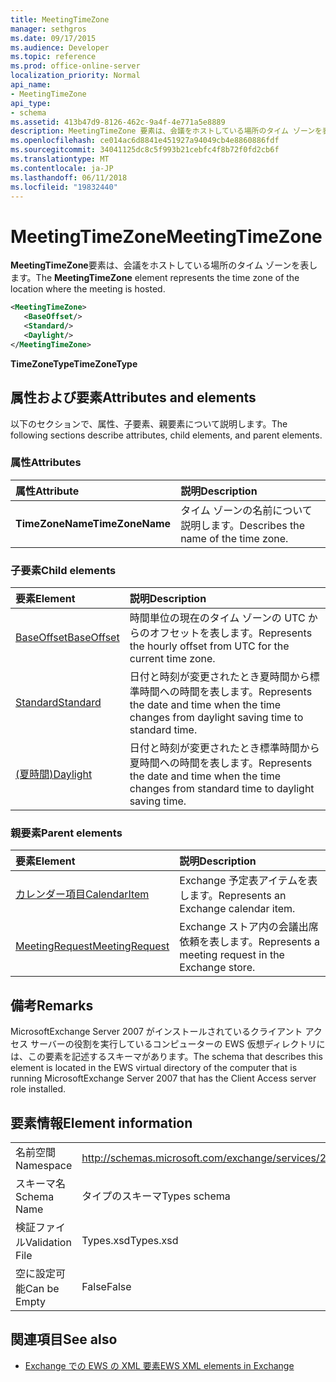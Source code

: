 ```yaml
---
title: MeetingTimeZone
manager: sethgros
ms.date: 09/17/2015
ms.audience: Developer
ms.topic: reference
ms.prod: office-online-server
localization_priority: Normal
api_name:
- MeetingTimeZone
api_type:
- schema
ms.assetid: 413b47d9-8126-462c-9a4f-4e771a5e8889
description: MeetingTimeZone 要素は、会議をホストしている場所のタイム ゾーンを表します。
ms.openlocfilehash: ce014ac6d8841e451927a94049cb4e8860886fdf
ms.sourcegitcommit: 34041125dc8c5f993b21cebfc4f8b72f0fd2cb6f
ms.translationtype: MT
ms.contentlocale: ja-JP
ms.lasthandoff: 06/11/2018
ms.locfileid: "19832440"
---
```

# <a name="meetingtimezone"></a><span data-ttu-id="7a8ea-103">MeetingTimeZone</span><span class="sxs-lookup"><span data-stu-id="7a8ea-103">MeetingTimeZone</span></span>

<span data-ttu-id="7a8ea-104">**MeetingTimeZone**要素は、会議をホストしている場所のタイム ゾーンを表します。</span><span class="sxs-lookup"><span data-stu-id="7a8ea-104">The **MeetingTimeZone** element represents the time zone of the location where the meeting is hosted.</span></span> 
  
```xml
<MeetingTimeZone>
   <BaseOffset/>
   <Standard/>
   <Daylight/>
</MeetingTimeZone>
```

 <span data-ttu-id="7a8ea-105">**TimeZoneType**</span><span class="sxs-lookup"><span data-stu-id="7a8ea-105">**TimeZoneType**</span></span>
## <a name="attributes-and-elements"></a><span data-ttu-id="7a8ea-106">属性および要素</span><span class="sxs-lookup"><span data-stu-id="7a8ea-106">Attributes and elements</span></span>

<span data-ttu-id="7a8ea-107">以下のセクションで、属性、子要素、親要素について説明します。</span><span class="sxs-lookup"><span data-stu-id="7a8ea-107">The following sections describe attributes, child elements, and parent elements.</span></span>
  
### <a name="attributes"></a><span data-ttu-id="7a8ea-108">属性</span><span class="sxs-lookup"><span data-stu-id="7a8ea-108">Attributes</span></span>

|<span data-ttu-id="7a8ea-109">**属性**</span><span class="sxs-lookup"><span data-stu-id="7a8ea-109">**Attribute**</span></span>|<span data-ttu-id="7a8ea-110">**説明**</span><span class="sxs-lookup"><span data-stu-id="7a8ea-110">**Description**</span></span>|
|:-----|:-----|
|<span data-ttu-id="7a8ea-111">**TimeZoneName**</span><span class="sxs-lookup"><span data-stu-id="7a8ea-111">**TimeZoneName**</span></span> <br/> |<span data-ttu-id="7a8ea-112">タイム ゾーンの名前について説明します。</span><span class="sxs-lookup"><span data-stu-id="7a8ea-112">Describes the name of the time zone.</span></span>  <br/> |
   
### <a name="child-elements"></a><span data-ttu-id="7a8ea-113">子要素</span><span class="sxs-lookup"><span data-stu-id="7a8ea-113">Child elements</span></span>

|<span data-ttu-id="7a8ea-114">**要素**</span><span class="sxs-lookup"><span data-stu-id="7a8ea-114">**Element**</span></span>|<span data-ttu-id="7a8ea-115">**説明**</span><span class="sxs-lookup"><span data-stu-id="7a8ea-115">**Description**</span></span>|
|:-----|:-----|
|[<span data-ttu-id="7a8ea-116">BaseOffset</span><span class="sxs-lookup"><span data-stu-id="7a8ea-116">BaseOffset</span></span>](baseoffset.md) <br/> |<span data-ttu-id="7a8ea-117">時間単位の現在のタイム ゾーンの UTC からのオフセットを表します。</span><span class="sxs-lookup"><span data-stu-id="7a8ea-117">Represents the hourly offset from UTC for the current time zone.</span></span>  <br/> |
|[<span data-ttu-id="7a8ea-118">Standard</span><span class="sxs-lookup"><span data-stu-id="7a8ea-118">Standard</span></span>](standard.md) <br/> |<span data-ttu-id="7a8ea-119">日付と時刻が変更されたとき夏時間から標準時間への時間を表します。</span><span class="sxs-lookup"><span data-stu-id="7a8ea-119">Represents the date and time when the time changes from daylight saving time to standard time.</span></span>  <br/> |
|[<span data-ttu-id="7a8ea-120">(夏時間)</span><span class="sxs-lookup"><span data-stu-id="7a8ea-120">Daylight</span></span>](daylight.md) <br/> |<span data-ttu-id="7a8ea-121">日付と時刻が変更されたとき標準時間から夏時間への時間を表します。</span><span class="sxs-lookup"><span data-stu-id="7a8ea-121">Represents the date and time when the time changes from standard time to daylight saving time.</span></span>  <br/> |
   
### <a name="parent-elements"></a><span data-ttu-id="7a8ea-122">親要素</span><span class="sxs-lookup"><span data-stu-id="7a8ea-122">Parent elements</span></span>

|<span data-ttu-id="7a8ea-123">**要素**</span><span class="sxs-lookup"><span data-stu-id="7a8ea-123">**Element**</span></span>|<span data-ttu-id="7a8ea-124">**説明**</span><span class="sxs-lookup"><span data-stu-id="7a8ea-124">**Description**</span></span>|
|:-----|:-----|
|[<span data-ttu-id="7a8ea-125">カレンダー項目</span><span class="sxs-lookup"><span data-stu-id="7a8ea-125">CalendarItem</span></span>](calendaritem.md) <br/> |<span data-ttu-id="7a8ea-126">Exchange 予定表アイテムを表します。</span><span class="sxs-lookup"><span data-stu-id="7a8ea-126">Represents an Exchange calendar item.</span></span>  <br/> |
|[<span data-ttu-id="7a8ea-127">MeetingRequest</span><span class="sxs-lookup"><span data-stu-id="7a8ea-127">MeetingRequest</span></span>](meetingrequest.md) <br/> |<span data-ttu-id="7a8ea-128">Exchange ストア内の会議出席依頼を表します。</span><span class="sxs-lookup"><span data-stu-id="7a8ea-128">Represents a meeting request in the Exchange store.</span></span>  <br/> |
   
## <a name="remarks"></a><span data-ttu-id="7a8ea-129">備考</span><span class="sxs-lookup"><span data-stu-id="7a8ea-129">Remarks</span></span>

<span data-ttu-id="7a8ea-130">MicrosoftExchange Server 2007 がインストールされているクライアント アクセス サーバーの役割を実行しているコンピューターの EWS 仮想ディレクトリには、この要素を記述するスキーマがあります。</span><span class="sxs-lookup"><span data-stu-id="7a8ea-130">The schema that describes this element is located in the EWS virtual directory of the computer that is running MicrosoftExchange Server 2007 that has the Client Access server role installed.</span></span>
  
## <a name="element-information"></a><span data-ttu-id="7a8ea-131">要素情報</span><span class="sxs-lookup"><span data-stu-id="7a8ea-131">Element information</span></span>

|||
|:-----|:-----|
|<span data-ttu-id="7a8ea-132">名前空間</span><span class="sxs-lookup"><span data-stu-id="7a8ea-132">Namespace</span></span>  <br/> |http://schemas.microsoft.com/exchange/services/2006/types  <br/> |
|<span data-ttu-id="7a8ea-133">スキーマ名</span><span class="sxs-lookup"><span data-stu-id="7a8ea-133">Schema Name</span></span>  <br/> |<span data-ttu-id="7a8ea-134">タイプのスキーマ</span><span class="sxs-lookup"><span data-stu-id="7a8ea-134">Types schema</span></span>  <br/> |
|<span data-ttu-id="7a8ea-135">検証ファイル</span><span class="sxs-lookup"><span data-stu-id="7a8ea-135">Validation File</span></span>  <br/> |<span data-ttu-id="7a8ea-136">Types.xsd</span><span class="sxs-lookup"><span data-stu-id="7a8ea-136">Types.xsd</span></span>  <br/> |
|<span data-ttu-id="7a8ea-137">空に設定可能</span><span class="sxs-lookup"><span data-stu-id="7a8ea-137">Can be Empty</span></span>  <br/> |<span data-ttu-id="7a8ea-138">False</span><span class="sxs-lookup"><span data-stu-id="7a8ea-138">False</span></span>  <br/> |
   
## <a name="see-also"></a><span data-ttu-id="7a8ea-139">関連項目</span><span class="sxs-lookup"><span data-stu-id="7a8ea-139">See also</span></span>



- [<span data-ttu-id="7a8ea-140">Exchange での EWS の XML 要素</span><span class="sxs-lookup"><span data-stu-id="7a8ea-140">EWS XML elements in Exchange</span></span>](ews-xml-elements-in-exchange.md)

